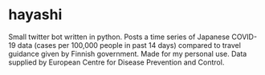 # hayashi
 Small twitter bot written in python. Posts a time series of Japanese COVID-19 data (cases per 100,000 people in past 14 days) compared to travel guidance given by Finnish government. Made for my personal use. 
 Data supplied by European Centre for Disease Prevention and Control.
